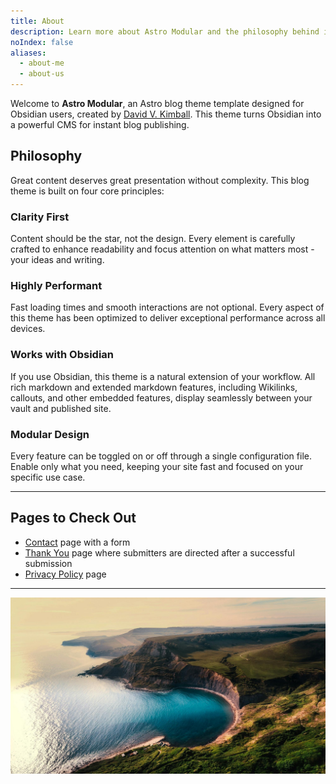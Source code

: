 ```yaml
---
title: About
description: Learn more about Astro Modular and the philosophy behind its design approach.
noIndex: false
aliases:
  - about-me
  - about-us
---
```

Welcome to **Astro Modular**, an Astro blog theme template designed for Obsidian users, created by [David V. Kimball](https://davidvkimball.com). This theme turns Obsidian into a powerful CMS for instant blog publishing.

## Philosophy

Great content deserves great presentation without complexity. This blog theme is built on four core principles:

### Clarity First
Content should be the star, not the design. Every element is carefully crafted to enhance readability and focus attention on what matters most - your ideas and writing.

### Highly Performant
Fast loading times and smooth interactions are not optional. Every aspect of this theme has been optimized to deliver exceptional performance across all devices.

### Works with Obsidian
If you use Obsidian, this theme is a natural extension of your workflow. All rich markdown and extended markdown features, including Wikilinks, callouts, and other embedded features, display seamlessly between your vault and published site.

### Modular Design
Every feature can be toggled on or off through a single configuration file. Enable only what you need, keeping your site fast and focused on your specific use case.

---

## Pages to Check Out

- [Contact](/contact) page with a form
- [Thank You](/thank-you) page where submitters are directed after a successful submission 
- [Privacy Policy](/privacy-policy) page

---
![Photograph of a lush, green cove.](images/water.jpg)